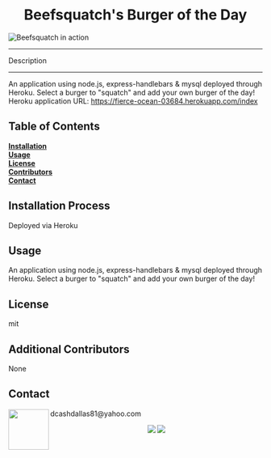 
<h1 align="center">Beefsquatch's Burger of the Day</h1>

![Beefsquatch in action](https://github.com/dcashdallas/Burger/blob/master/public/assets/images/beefsquatchbodinaction.gif?raw=true)
<hr>
  Description<hr>

  An application using node.js, express-handlebars & mysql deployed through Heroku. Select a burger to "squatch" and add your own burger of the day! Heroku application URL: https://fierce-ocean-03684.herokuapp.com/index 
  
  ## Table of Contents<br>
  **[Installation](#Installation)**<br>
  **[Usage](#Usage)**<br>
  **[License](#License)**</br>
  **[Contributors](#Contributors)**<br>
  **[Contact](#Contact)**<br>
  
  ## **Installation Process**<br>  
  Deployed via Heroku
  ## **Usage**<br>
  An application using node.js, express-handlebars & mysql deployed through Heroku. Select a burger to "squatch" and add your own burger of the day!
  ## **License**<br>
  mit
  ## **Additional Contributors**<br>
  None

  ## **Contact**<br>
  <img src="https://avatars1.githubusercontent.com/u/60990838?v=4" class="profile" align="left" height="80"/>
  dcashdallas81@yahoo.com<br>
  
  <p align="center" margin="35px">
    <a>
      <img src="https://img.shields.io/badge/Author%3A-Daniel%20Cash-red"/></>
    <a>
    <a>
    <img src="https://img.shields.io/badge/Release%20Version%20-1.0-green"/></>
    <a>
    </p>
